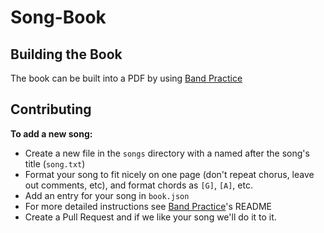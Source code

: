 # Song-Book

## Building the Book

The book can be built into a PDF by using [Band Practice](https://github.com/andrewroycarter/Band-Practice)

## Contributing

**To add a new song:**

* Create a new file in the `songs` directory with a named after the song's title (`song.txt`)
* Format your song to fit nicely on one page (don't repeat chorus, leave out comments, etc), and format chords as `[G]`, `[A]`, etc.
* Add an entry for your song in `book.json`
* For more detailed instructions see [Band Practice](https://github.com/andrewroycarter/Band-Practice)'s README
* Create a Pull Request and if we like your song we'll do it to it.
